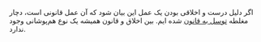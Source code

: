 اگر دلیل درست و اخلاقی بودن یک عمل این بیان شود که آن عمل قانونی است، دچار مغلطه [توسل به قانون] شده ایم. بین اخلاق و قانون همیشه یک نوع هم‌پوشانی وجود ندارد.

[توسل به قانون]: https://www.logicallyfallacious.com/logicalfallacies/Appeal-to-the-Law
